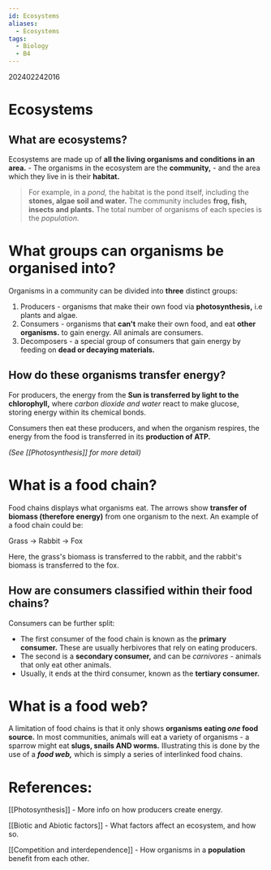 ```yaml
---
id: Ecosystems
aliases:
  - Ecosystems
tags:
  - Biology
  - B4
---
```

202402242016

# Ecosystems

## What are **ecosystems?** 

Ecosystems are made up of **all the living organisms and conditions in an area.** 
    - The organisms in the ecosystem are the **community,** 
    - and the area which they live in is their **habitat.** 

> For example, in a *pond,* the habitat is the pond itself, including the **stones, algae soil and water.** The community includes **frog, fish, insects and plants.** The total number of organisms of each species is the *population.*

# What groups can organisms be organised into?


Organisms in a community can be divided into **three** distinct groups:

1. Producers - organisms that make their own food via **photosynthesis,** i.e plants and algae.
2. Consumers - organisms that **can't** make their own food, and eat **other organisms.** to gain energy. All animals are consumers.
3. Decomposers - a special group of consumers that gain energy by feeding on **dead or decaying materials.** 

## How do these organisms transfer energy?

For producers, the energy from the **Sun is transferred by light to the chlorophyll,** where *carbon dioxide and water* react to make glucose, storing energy within its chemical bonds.

Consumers then eat these producers, and when the organism respires, the energy from the food is transferred in its **production of ATP.** 

*(See [[Photosynthesis]] for more detail)* 

# What is a food **chain**?

Food chains displays what organisms eat. The arrows show **transfer of biomass (therefore energy)** from one organism to the next. An example of a food chain could be:

Grass → Rabbit → Fox

Here, the grass's biomass is transferred to the rabbit, and the rabbit's biomass is transferred to the fox.

## How are consumers classified within their food chains?

Consumers can be further split:

- The first consumer of the food chain is known as the **primary consumer.** These are usually herbivores that rely on eating producers.
- The second is a **secondary consumer,** and can be *carnivores -* animals that only eat other animals.
- Usually, it ends at the third consumer, known as the **tertiary consumer.** 

# What is a food **web?** 

A limitation of food chains is that it only shows **organisms eating *one* food source.** In most communities, animals will eat a variety of organisms - a sparrow might eat **slugs, snails AND worms.** Illustrating this is done by the use of a ***food web,*** which is simply a series of interlinked food chains.

# **References:** 
[[Photosynthesis]] - More info on how producers create energy.

[[Biotic and Abiotic factors]] - What factors affect an ecosystem, and how so.

[[Competition and interdependence]] - How organisms in a **population** benefit from each other.
